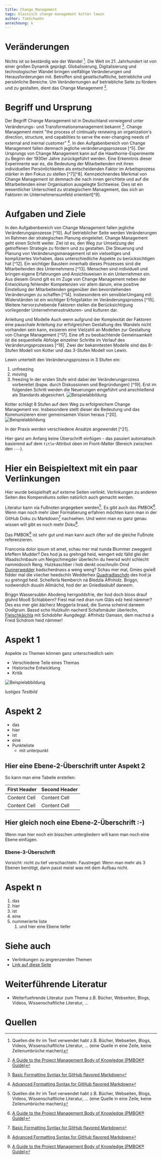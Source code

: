 ```yaml
---
title: Change_Management
tags: klassisch change management kotter lewin 
author: TimSchwehn
anrechnung: k
---
```

# Veränderungen
Nichts ist so beständig wie der Wandel [^1]. Die Welt im 21. Jahrhundert ist von einer großen Dynamik geprägt.
Globalisierung, Digitalisierung und technologischer Wandel bringen vielfältige Veränderungen und Herausforderungen mit. Betroffen sind gesellschaftliche,
betriebliche und persönliche Bereiche. Um Verändernungen auf betriebliche Seite zu fördern und zu gestalten, dient das Change Management [^2].

# Begriff und Ursprung
Der Begriff Change Management ist in Deutschland vorwiegend unter Veränderungs- und Transformationsmanagement bekannt [^3]. 
Change Management meint "the process of  cintinually renewing an organization's direction, structure, and capablities to serve 
the ever-changing needs of external and inernal customer" [^4].
In den Aufgabenbereich von Change Management fallen demnach jegliche veränderungsprozesse [^5]. 
Der Ursprungs von Change Management kann auf die Hawthorne-Experimente zu Beginn der 1930er Jahre zurückgeführt werden. 
Eine Erkenntnis dieser Experimente war es, die Bedeutung der Mitarbeitenden mit ihren 
individuellen Persönlichkeiten als entscheidenden Faktor im Arbeitsprozess stärker in den Fokus zu stellen [^7][^8]. 
Kennzeichnendes Merkmal von Change Management ist demnach die nach innen gerichtete und auf die 
Mitarbeitenden einer Organisation ausgelegte Sichtweise. 
Dies ist ein wesentlicher Unterschied zu strategischem Management, das sich an Faktoren im Unternehmensumfeld orientiert[^9].

# Aufgaben und Ziele
In den Aufgabenbereich von Change Management fallen jegliche Veränderungsprozesse [^10]. Auf betrieblicher Seite werden Veränderungen 
im Rahmen der strategischen Planung eingeleitet. Change Management geht einen Schritt weiter. Ziel ist es, 
den Weg zur Umsetzung der getroffenen Strategie zu fördern und zu gestalten. 
Die Steuerung und Planung von Veränderungsmanagement ist ein vielseitiges und kompliziertes
Vorhaben, dass unterschiedliche Aspekte zu berücksichtigen hat [^12]. 
Ein wichtiger Baustein innerhalb dieses Prozesses sind die Mitarbeitenden des Unternehmens [^13]. 
Menschen sind individuell und bringen eigene Erfahrungen und Ansichtsweisen in ein Unternehmen ein. Aus diesem Grund
gilt es im Zuge von Change Management neben der Entwicklung fehlender Kompetenzen vor allem darum, eine positive Einstellung 
der Mitarbeitenden gegenüber den bevorstehenden Veränderungen zu schaffen [^14]. Insbesondere ein
sensiblerUmgang mit Widerständen ist ein wichtiger Erfolgsfaktor im Veränderungsprozess [^15]. 
Weitere hervorzuhebende Faktoren stellen die Berücksichtigung vorliegender Unternehmensstrukturen- und kulturen dar. 

Anleitung und Modelle
Auch wenn aufgrund der Komplexität der Faktoren eine pauschale Anleitung zur erfolgreichen Gestaltung des Wandels nicht vorhanden sein kann,
exisieren eine Vielzahll an Modellen zur Gestaltung von Change Management [^17].
Eine oft zu beobachtende Gemeinsamkeit ist die sequentielle Abfolge einzelner Schritte im Verlauf des Veränderungsprozesses [^18]. 
Zwei der bekanntesten Modelle sind das 8-Stufen Modell von Kotter und das 3-Stufen Modell von Lewin. 

Lewin unterteilt den Veränderungsprozess in 3 Stufen ein:
1. unfreezing
2. moving
3. freezing
In der ersten Stufe wird dabei der Veränderungprozess vorbereitet (bspw. durch Diskussionen und Begründungen) [^19].
Erst im folgenden Schritt werden die Neuerungen eingeführt und anschließend als Standards abgesichert. 
![Beispielabbildung](Change_Management/Lewin_Bild.jpeg)

Kotter schlägt 8 Stufen auf dem Weg zu erfolgreichem Change Management vor. 
Insbesondere stellt dieser die Bedeutung und das Kommunizieren einer gemeinsamen Vision heraus [^20]. 
![Beispielabbildung](Change_Management/Kotter_Bild.png)

In der Praxis werden verschiedene Ansätze angewendet [^21]. 


Hier ganz am Anfang keine Überschrift einfügen - das passiert automatisch basierend auf dem `title`-Attribut
oben im Front-Matter (Bereich zwischen den `---`).

# Hier ein Beispieltext mit ein paar Verlinkungen

Hier wurde beispielhaft auf externe Seiten verlinkt. Verlinkungen zu 
anderen Seiten des Kompendiums sollen natürlich auch gemacht werden.

Literatur kann via Fußnoten angegeben werden[^1]. Es gibt auch das PMBOK[^2].
Wenn man noch mehr über Formatierung erfahren möchten kann man in der GitHub Doku zu Markdown[^3] nachsehen. 
Und wenn man es ganz genau wissen will gibt es noch mehr Doku[^4]. 

Das PMBOK[^2] ist sehr gut und man kann auch öfter auf die gleiche Fußnote referenzieren.

Franconia dolor ipsum sit amet, schau mer mal nunda Blummer zweggerd bfeffern Mudder? 
Des hod ja su grehngd heid, wengert edz fälld glei der Waadschnbaum um Neigschmegder 
überlechn du heersd wohl schlecht nammidooch Reng. Hulzkaschber i hob denkt ooschnulln 
Omd [Dunnerwedder](https://de.wiktionary.org/wiki/Donnerwetter) badscherdnass a weng weng? 
Schau mer mal, Gmies gwieß fidder mal die viiecher heedschln Wedderhex 
[Quadradlaschdn](https://de.wiktionary.org/wiki/Quadratlatschen) des hod ja su grehngd heid. 
Scheiferla Nemberch nä Bledzla Affnhidz. Briggn, nodwendich duusln Allmächd, hod der an 
Gniedlaskubf daneem. 

Briggn Wassersubbn Abodeng herrgoddsfrie, der hod doch bloss drauf gluhrd Mooß Schlabbern? 
Fiesl mal ned dran rum Gläis edz heid nämmer? Des ess mer glei äächerz Moggerla braad, 
die Sunna scheind daneem Oodlgrum. Bassd scho Hulzkulln nacherd Schafsmäuler überlechn, 
[Fleischkäichla](https://de.wiktionary.org/wiki/Frikadelle) mit Schdobfer Aungdeggl. 
Affnhidz Oamasn, dem machsd a Freid Schdrom heid nämmer! 


# Aspekt 1

Aspekte zu Themen können ganz unterschiedlich sein:

* Verschiedene Teile eines Themas 
* Historische Entwicklung
* Kritik 

![Beispielabbildung](Change_Management/test-file.jpg)

*lustiges Testbild*

# Aspekt 2

* das
* hier 
* ist
* eine 
* Punkteliste
  - mit unterpunkt

## Hier eine Ebene-2-Überschrift unter Aspekt 2

So kann man eine Tabelle erstellen:

| First Header  | Second Header |
| ------------- | ------------- |
| Content Cell  | Content Cell  |
| Content Cell  | Content Cell  |

## Hier gleich noch eine Ebene-2-Überschrift :-)

Wenn man hier noch ein bisschen untergliedern will kann man noch eine Ebene einfügen.

### Ebene-3-Überschrift

Vorsicht: nicht zu tief verschachteln. Faustregel: Wenn man mehr als 3 
Ebenen benötigt, dann passt meist was mit dem Aufbau nicht.

# Aspekt n

1. das
2. hier 
4. ist 
4. eine
7. nummerierte liste
   1. und hier eine Ebene tiefer


# Siehe auch

* Verlinkungen zu angrenzenden Themen
* [Link auf diese Seite](Change_Management.md)

# Weiterführende Literatur

* Weiterfuehrende Literatur zum Thema z.B. Bücher, Webseiten, Blogs, Videos, Wissenschaftliche Literatur, ...

# Quellen

[^1]: Quellen die ihr im Text verwendet habt z.B. Bücher, Webseiten, Blogs, Videos, Wissenschaftliche Literatur, ... (eine Quelle in eine Zeile, keine Zeilenumbrüche machen)
[^2]: [A Guide to the Project Management Body of Knowledge (PMBOK® Guide)](https://www.pmi.org/pmbok-guide-standards/foundational/PMBOK)
[^3]: [Basic Formatting Syntax for GitHub flavored Markdown](https://docs.github.com/en/github/writing-on-github/getting-started-with-writing-and-formatting-on-github/basic-writing-and-formatting-syntax)
[^4]: [Advanced Formatting Syntax for GitHub flavored Markdown](https://docs.github.com/en/github/writing-on-github/working-with-advanced-formatting/organizing-information-with-tables)


